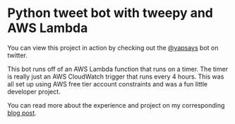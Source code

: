 # Python tweet bot with tweepy and AWS Lambda 

You can view this project in action by checking out the [@yapsays](https://twitter.com/yapsays) bot on twitter.

This bot runs off of an AWS Lambda function that runs on a timer. The timer is really just an AWS CloudWatch trigger that runs every 4 hours. This was all set up using AWS free tier account constraints and was a fun little developer project. 

You can read more about the experience and project on my corresponding [blog post](https://joshyap.dev/blog/serverless-python-twitter-bot).